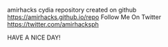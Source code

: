 amirhacks cydia repository created on github 
https://amirhacks.github.io/repo
Follow Me On Twitter 
https://twitter.com/amirhacksph

HAVE A NICE DAY!